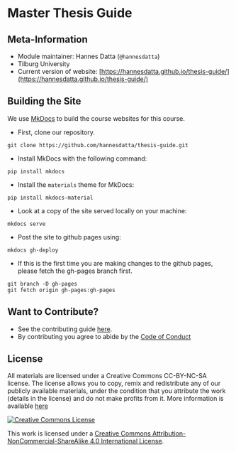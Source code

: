 # Master Thesis Guide


## Meta-Information

*   Module maintainer: Hannes Datta (`@hannesdatta`)
*   Tilburg University
*   Current version of website: [https://hannesdatta.github.io/thesis-guide/](https://hannesdatta.github.io/thesis-guide/)

## Building the Site

We use [MkDocs]() to build the course websites for this course.

* First, clone our repository.
```{.bash}
git clone https://github.com/hannesdatta/thesis-guide.git
```

* Install MkDocs with the following command:
```{.bash, id:"j29ie3c7"}
pip install mkdocs
```

* Install the `materials` theme for MkDocs:
```{.bash}
pip install mkdocs-material
```

* Look at a copy of the site served locally on your machine:
```{.bash, id:"j29ie3c7"}
mkdocs serve
```
* Post the site to github pages using:
```{.bash, id:"j29ie3c7"}
mkdocs gh-deploy
```

* If this is the first time you are making changes to the github pages, please fetch the gh-pages branch first.
```{.bash}
git branch -D gh-pages
git fetch origin gh-pages:gh-pages
```

## Want to Contribute?

* See the contributing guide [here](CONTRIBUTING.md).
* By contributing you agree to abide by the [Code of Conduct](CONDUCT.md)

## License

All materials are licensed under a Creative Commons CC-BY-NC-SA license. The license allows you to copy, remix and redistribute any of our publicly available materials, under the condition that you attribute the work (details in the license) and do not make profits from it. More information is available [here](LICENSE.md)

<a rel="license" href="http://creativecommons.org/licenses/by-nc-sa/4.0/"><img alt="Creative Commons License" style="border-width:0" src="https://i.creativecommons.org/l/by-nc-sa/4.0/88x31.png" /></a><br />

This work is licensed under a <a rel="license" href="http://creativecommons.org/licenses/by-nc-sa/4.0/">Creative Commons Attribution-NonCommercial-ShareAlike 4.0 International License</a>.
